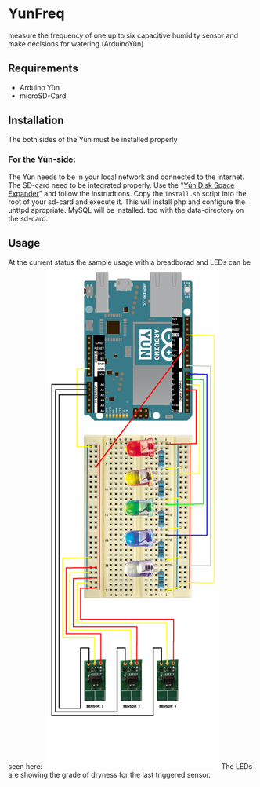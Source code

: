 # YunFreq
measure the frequency of one up to six capacitive humidity sensor and make decisions for watering (ArduinoYùn)

## Requirements
- Arduino Yùn
- microSD-Card

## Installation
The both sides of the Yùn must be installed properly
### For the Yùn-side:
The Yùn needs to be in your local network and connected to the internet.
The SD-card need to be integrated properly. Use the "[Yún Disk Space Expander](http://www.arduino.cc/en/Tutorial/ExpandingYunDiskSpace)" and follow the instrudtions.
Copy the `install.sh` script into the root of your sd-card and execute it. This will install php and configure the uhttpd apropriate. MySQL will be installed. too with the data-directory on the sd-card.

## Usage
At the current status the sample usage with a breadborad and LEDs can be seen here:
![YunFreq with LEDs](YunFreq-with-LEDs.png)
The LEDs are showing the grade of dryness for the last triggered sensor.

